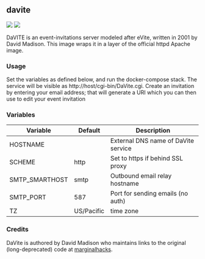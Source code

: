 ## davite
[![](https://images.microbadger.com/badges/version/instantlinux/davite.svg)](https://microbadger.com/images/instantlinux/davite "Version badge") [![](https://images.microbadger.com/badges/image/instantlinux/davite.svg)](https://microbadger.com/images/instantlinux/davite "Image badge")

DaVITE is an event-invitations server modeled after eVite, written in
2001 by David Madison. This image wraps it in a layer of the official
httpd Apache image.

### Usage
Set the variables as defined below, and run the docker-compose stack. The
service will be visible as http://host/cgi-bin/DaVite.cgi. Create an
invitation by entering your email address; that will generate a URI which
you can then use to edit your event invitation

### Variables

| Variable | Default | Description |
| -------- | ------- | ----------- |
| HOSTNAME | | External DNS name of DaVite service |
| SCHEME | http | Set to https if behind SSL proxy |
| SMTP_SMARTHOST | smtp | Outbound email relay hostname |
| SMTP_PORT | 587 | Port for sending emails (no auth) |
| TZ | US/Pacific | time zone |

### Credits

DaVite is authored by David Madison who maintains links to the
original (long-deprecated) code at [marginalhacks](http://marginalhacks.com/Hacks/DaVite).
